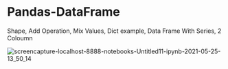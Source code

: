 # Pandas-DataFrame
Shape, Add Operation, Mix Values, Dict example, Data Frame With Series, 2 Coloumn

![screencapture-localhost-8888-notebooks-Untitled11-ipynb-2021-05-25-13_50_14](https://user-images.githubusercontent.com/82565293/119464373-4d84f000-bd60-11eb-823e-62bbf05debef.png)

